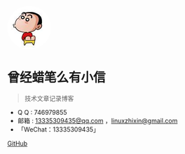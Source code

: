 <img src="_media/weixin.jpg" alt="曾经蜡笔么有小信" style="border-radius:100%;" />

# 曾经蜡笔么有小信

> 技术文章记录博客

* Q Q : 746979855
* 邮箱 : 13335309435@qq.com	，linuxzhixin@gmail.com
* 「WeChat：13335309435」

[GitHub](https://github.com/aweixin/aweixin.github.io)




